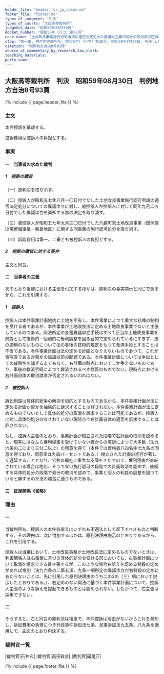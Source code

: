 ```yaml
---
header_file: "header_for_jp_cases.md"
footer_file: "footer.md"
types_of_judgment: "判決"
types_of_courts: "大阪高等裁判所"
judgment_date: "昭和59年08月30日"
docket_number: "昭和58年（行コ）第41号"
case_name: "土地改良事業施行認可申請の適否決定処分の異議申立棄却処分の取消請求控訴事件"
step: "第一審, 神戸地方裁判所, 昭和57年（行ウ）第36号, 昭和58年8月29日, 判決|上告審, 最高裁判所第一小法廷, 昭和59年（行ツ）第318号, 昭和61年2月13日, 判決|差戻第一審, 神戸地方裁判所, 昭和61年（行ウ）第6号, 平成2年2月21日, 判決|差戻控訴審, 大阪高等裁判所, 平成2年（行コ）第21号, 平成2年6月28日, 判決|差戻上告審, 最高裁判所第二小法廷, 平成2年（行ツ）第153号, 平成4年1月24日, 判決"
citation: "判例地方自治8号93頁"
source_of_commentary_by_research_law_clerk:
teaching_materials:
party_name:
---
```


## 大阪高等裁判所　判決　昭和59年08月30日　判例地方自治8号93頁

{% include {{ page.header_file }}  %}








### 主文



本件控訴を棄却する。

控訴費用は控訴人の負担とする。





### 事実



#### 一　当事者の求めた裁判

##### 1　控訴の趣旨

（一）原判決を取り消す。

（二）控訴人が昭和五七年八月一〇日付でなした土地改良事業施行認可申請の適否決定処分についての異議申立に対し、被控訴人が控訴人に対して同年九月二五日付でした異議申立を棄却する旨の決定を取り消す。

（三）被控訴人が昭和五七年九月三〇日付でした八鹿町営土地改良事業（団体営ほ場整備事業・朝倉地区）に関する同事業の施行認可処分を取り消す。

（四）訴訟費用は第一、二審とも被控訴人の負担とする。

##### 2　控訴の趣旨に対する答弁

主文と同旨。

#### 二　当事者の主張

次のとおり当審における主張を付加するほかは、原判決の事実摘示と同じであるから、これを引用する。

##### 1　控訴人

控訴人は本件事業計画地内に土地を所有し、本件事業によつて重大な私権の制約を受ける者であるが、本件事業が土地改良法に定める土地改良事業でないと主張しているのである。同法所定の各種異議申立手続はすべて正当な土地改良事業を前提として技術的・個別的に権利調整を図る目的で定められているにすぎず、法の適用のないものについて法の事後の技術的規定をもつて救済手段とすることは不当である。本件事業計画は法の定める計画となりえないものであつて、これが青写真であるか否かの論議以前の問題である。本件事業計画については争訟としての成熟性を論ずるまでもなく、右計画の時点においてしか争えないものであり、事後の救済手続によつて救済されるべき性質のものでない。現時点における右計画自体の取消請求が否定されるいわれはない。

##### 2　被控訴人

訴訟制度は具体的紛争の解決を目的とするものであるから、本件事業計画が法に定める計画か否かを抽象的に訴求することは許されない。本件事業計画が法に定めるものでないとして具体的処分の取消を訴求することは可能であるが、控訴人に対し具体的処分のなされていない現時点で右計画自体の適否を訴求することは許されない。

もし、控訴人主張のとおり、事業計画が樹立された段階で右計画の取消を認めると、現実にはなんら権利侵害を受けていない者からの濫訴によつて大多数（法九六条の二により三分二以上）の同意を得て（本件では資格者八四名中七九名の同意を得ており、同意率は九四パーセントである。）樹立された計画の進行が著しく遅延することとなり、公共の福祉に重大な支障をきたすので、権利侵害が直結されている場合は格別、そうでない施行認可の段階での計画取消を認めず、後続する具体的処分の段階で処分の取消を認めて、事業と個人の利益の調整を図つていると解するのが法の趣旨に適うものである。

#### 三　証拠関係《省略》





### 理由



#### 一

当裁判所も、控訴人の本件各訴えはいずれも不適法として却下すべきものと判断する。その理由は、次に付加するほかは、原判決理由説示のとおりであるから、これを引用する。

控訴人は当審において、土地改良事業が土地改良法に定めるものでないときは、利害関係人は右事業に基づき具体的処分を受ける前においても、右事業計画について取消を請求できる旨主張するが、このような場合右訴えを認める特段の定めがあれば格別（法九六条の二第五項、九条一項所定の異議申立が右特段の定めにあたらないことは、先に引用した原判決理由のうち二の2の（三）項において説示したとおりである。）、右定めのない同法に基づく本件事業計画について、控訴人主張のような訴えを提起できるものとは認められない。したがつて、右主張は採用できない。

#### 二

そうすると、右と同旨の原判決は相当で、本件控訴は理由がないからこれを棄却し、訴訟費用の負担につき行政事件訴訟法七条、民事訴訟法九五条、八九条を適用して、主文のとおり判決する。


### 裁判官一覧

|裁判官|石井玄|
|裁判官|高田政彦|
|裁判官|礒尾正|











{% include {{ page.footer_file }}  %}
